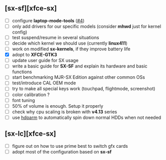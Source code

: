 ## [sx-sf][xfce-sx]

- [ ] configure **laptop-mode-tools** ([#4](https://github.com/philmmanjaro/project-sx/issues/4))
- [ ] only add drivers for our specific models (consider **mhwd** just for kernel config)
- [ ] test suspend/resume in several situations
- [ ] decide which kernel we should use (currently **linux411**)
- [ ] work on modified **sx-kernels**, if they improve battery life
- [x] adopt to **XFCE-GTK3**
- [ ] update user guide for SX usage
- [ ] write a basic guide for **SX-SF** and explain its hardware and basic functions
- [ ] start benchmarking MJR-SX Edition against other common OSs
- [ ] test/introduce CAL OEM mode
- [ ] try to make all special keys work (touchpad, flightmode, screenshot)
- [ ] color calibration ?
- [ ] font tuning
- [ ] 50% of volume is enough. Setup it properly
- [ ] check why cpu scaling is broken with **v4.13** series
- [ ] use [hdparm](https://wiki.archlinux.org/index.php/hdparm) to automatically spin down normal HDDs when not needed

## [sx-lc][xfce-sx]
- [ ] figure out on how to use prime best to switch gfx cards
- [ ] adopt most of the configuration based on **sx-sf**

